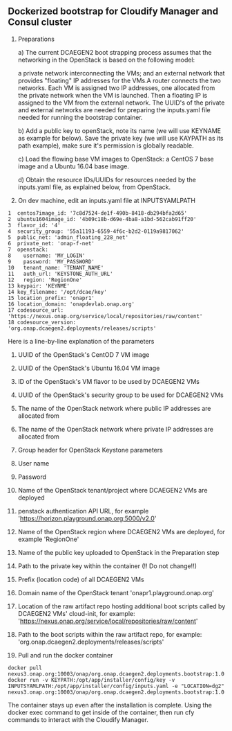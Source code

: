 ## Dockerized bootstrap for Cloudify Manager and Consul cluster
1. Preparations

     a) The current DCAEGEN2 boot strapping process assumes that the networking in the OpenStack is based on the following model:

      a private network interconnecting the VMs; and an external network that provides "floating" IP addresses for the VMs.A router connects the two networks.  Each VM is assigned two IP addresses, one allocated from the private network when the VM is launched.
Then a floating IP is assigned to the VM from the external network. The UUID's of the private and external networks are needed for preparing the inputs.yaml file needed for running the bootstrap container.

   b) Add a public key to openStack, note its name (we will use KEYNAME as example for below).  Save the private key (we will use KAYPATH as its path example), make sure it's permission is globally readable.

    c) Load the flowing base VM images to OpenStack:  a CentOS 7 base image and a Ubuntu 16.04 base image.

    d) Obtain the resource IDs/UUIDs for resources needed by the inputs.yaml file, as explained below, from OpenStack.

2. On dev machine, edit an inputs.yaml file at INPUTSYAMLPATH
```
1  centos7image_id: '7c8d7524-de1f-490b-8418-db294bfa2d65'
2  ubuntu1604image_id: '4b09c18b-d69e-4ba8-a1bd-562cab91ff20'
3  flavor_id: '4'
4  security_group: '55a11193-6559-4f6c-b2d2-0119a9817062'
5  public_net: 'admin_floating_228_net'
6  private_net: 'onap-f-net'
7  openstack:
8    username: 'MY_LOGIN'
9    password: 'MY_PASSWORD'
10   tenant_name: 'TENANT_NAME'
11   auth_url: 'KEYSTONE_AUTH_URL'
12   region: 'RegionOne'
13 keypair: 'KEYNME'
14 key_filename: '/opt/dcae/key'
15 location_prefix: 'onapr1'
16 location_domain: 'onapdevlab.onap.org'
17 codesource_url: 'https://nexus.onap.org/service/local/repositories/raw/content'
18 codesource_version: 'org.onap.dcaegen2.deployments/releases/scripts'
```
Here is a line-by-line explanation of the parameters
  1. UUID of the OpenStack's CentOD 7 VM image
  2. UUID of the OpenStack's Ubuntu 16.04 VM image
  3. ID of the OpenStack's VM flavor to be used by DCAEGEN2 VMs
  4. UUID of the OpenStack's security group to be used for DCAEGEN2 VMs
  5. The name of the OpenStack network where public IP addresses are allocated from
  6. The name of the OpenStack network where private IP addresses are allocated from
  7. Group header for OpenStack Keystone parameters
  8. User name
  9. Password
  10. Name of the OpenStack tenant/project where DCAEGEN2 VMs are deployed
  11. penstack authentication API URL, for example 'https://horizon.playground.onap.org:5000/v2.0'
  12. Name of the OpenStack region where DCAEGEN2 VMs are deployed, for example 'RegionOne'
  13. Name of the public key uploaded to OpenStack in the Preparation step
  14. Path to the private key within the container (!! Do not change!!)
  15. Prefix (location code) of all DCAEGEN2 VMs
  16. Domain name of the OpenStack tenant 'onapr1.playground.onap.org'
  17. Location of the raw artifact repo hosting additional boot scripts called by DCAEGEN2 VMs' cloud-init, for example: 
  'https://nexus.onap.org/service/local/repositories/raw/content'
  18. Path to the boot scripts within the raw artifact repo, for example: 'org.onap.dcaegen2.deployments/releases/scripts'


3. Pull and run the docker container
```
docker pull nexus3.onap.org:10003/onap/org.onap.dcaegen2.deployments.bootstrap:1.0
docker run -v KEYPATH:/opt/app/installer/config/key -v INPUTSYAMLPATH:/opt/app/installer/config/inputs.yaml -e "LOCATION=dg2" nexus3.onap.org:10003/onap/org.onap.dcaegen2.deployments.bootstrap:1.0
```
The container stays up even after the installation is complete.  Using the docker exec command to get inside of the container, then run cfy commands to interact with the Cloudify Manager.